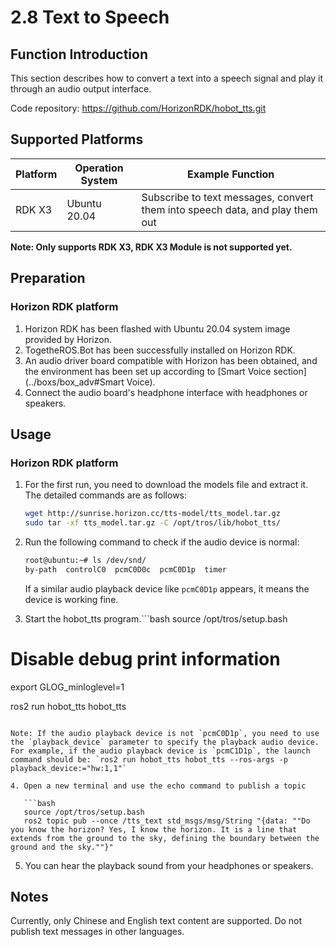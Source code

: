 # 2.8 Text to Speech

## Function Introduction

This section describes how to convert a text into a speech signal and play it through an audio output interface.

Code repository: <https://github.com/HorizonRDK/hobot_tts.git>

## Supported Platforms

| Platform | Operation System | Example Function               |
| -------- | ---------------- | ------------------------------ |
| RDK X3   | Ubuntu 20.04    | Subscribe to text messages, convert them into speech data, and play them out |

**Note: Only supports RDK X3, RDK X3 Module is not supported yet.**

## Preparation

### Horizon RDK platform

1. Horizon RDK has been flashed with Ubuntu 20.04 system image provided by Horizon.
2. TogetheROS.Bot has been successfully installed on Horizon RDK.
3. An audio driver board compatible with Horizon has been obtained, and the environment has been set up according to [Smart Voice section](../boxs/box_adv#Smart Voice).
4. Connect the audio board's headphone interface with headphones or speakers.

## Usage

### Horizon RDK platform

1. For the first run, you need to download the models file and extract it. The detailed commands are as follows:

    ```bash
    wget http://sunrise.horizon.cc/tts-model/tts_model.tar.gz
    sudo tar -xf tts_model.tar.gz -C /opt/tros/lib/hobot_tts/
    ```

2. Run the following command to check if the audio device is normal:

    ```bash
    root@ubuntu:~# ls /dev/snd/
    by-path  controlC0  pcmC0D0c  pcmC0D1p  timer
    ```

    If a similar audio playback device like `pcmC0D1p` appears, it means the device is working fine.

3. Start the hobot_tts program.```bash
source /opt/tros/setup.bash

# Disable debug print information
export GLOG_minloglevel=1

ros2 run hobot_tts hobot_tts
```

Note: If the audio playback device is not `pcmC0D1p`, you need to use the `playback_device` parameter to specify the playback audio device. For example, if the audio playback device is `pcmC1D1p`, the launch command should be: `ros2 run hobot_tts hobot_tts --ros-args -p playback_device:="hw:1,1"`

4. Open a new terminal and use the echo command to publish a topic

   ```bash
   source /opt/tros/setup.bash
   ros2 topic pub --once /tts_text std_msgs/msg/String "{data: ""Do you know the horizon? Yes, I know the horizon. It is a line that extends from the ground to the sky, defining the boundary between the ground and the sky.""}"
   ```

5. You can hear the playback sound from your headphones or speakers.

## Notes

Currently, only Chinese and English text content are supported. Do not publish text messages in other languages.